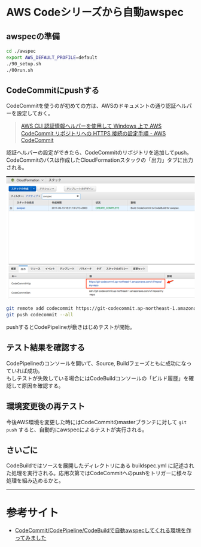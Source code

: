 # AWS Codeシリーズから自動awspec

## awspecの準備
```bash
cd ./awspec
export AWS_DEFAULT_PROFILE=default
./90_setup.sh
./00run.sh
```

## CodeCommitにpushする
CodeCommitを使うのが初めての方は、AWSのドキュメントの通り認証ヘルパーを設定しておく。

> [AWS CLI 認証情報ヘルパーを使用して Windows 上で AWS CodeCommit リポジトリへの HTTPS 接続の設定手順 - AWS CodeCommit](https://docs.aws.amazon.com/ja_jp/codecommit/latest/userguide/setting-up-https-windows.html#setting-up-https-windows-credential-helper)

認証ヘルパーの設定ができたら、CodeCommitのリポジトリを追加してpush。CodeCommitのパスは作成したCloudFormationスタックの「出力」タブに出力される。

![20170913_awspec_003-640x415.png](images/20170913_awspec_003-640x415.png)

```bash
git remote add codecommit https://git-codecommit.ap-northeast-1.amazonaws.com/v1/repos/my-repo
git push codecommit --all
```

pushするとCodePipelineが動きはじめテストが開始。

## テスト結果を確認する
CodePipelineのコンソールを開いて、Source, Buildフェーズともに成功になっていれば成功。  
もしテストが失敗している場合にはCodeBuildコンソールの「ビルド履歴」を確認して原因を確認する。

## 環境変更後の再テスト
今後AWS環境を変更した時にはCodeCommitのmasterブランチに対して `git push` すると、自動的にawspecによるテストが実行される。

## さいごに
CodeBuildではソースを展開したディレクトリにある buildspec.yml に記述された処理を実行される。応用次第ではCodeCommitへのpushをトリガーに様々な処理を組み込めるかと。

---
# 参考サイト
- [CodeCommit/CodePipeline/CodeBuildで自動awspecしてくれる環境を作ってみました](https://dev.classmethod.jp/cloud/aws/automatic-awspec/)
